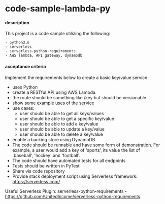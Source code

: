 # code-sample-lambda-py

#### description
This project is a code sample utilizing the following:
    
    - python3.6
    - serverless
    - serverless-python-requirements
    - AWS lambda, API gateway, dynamodb

#### acceptance criteria
Implement the requirements below to create a basic key/value service:
* uses Python
* create a RESTful API using AWS Lambda.
* the route should be something like /key but should be versionable
* show some example uses of the service
* use cases:
    * user should be able to get all keys/values
    * user should be able to get a specific key/value
    * user should be able to add a key/value
    * user should be able to update a key/value
    * user should be able to delete a key/value
* enable a backing store using DynamoDB. 
* The code should be runnable and have some form of demonstration. For example, a user would add a key of 'sports', its value the list of 'baseball', 'hockey' and 'football'.
* The code should have automated tests for all endpoints
* Tests should be written in PyTest
* Share via code repository
* Provide stack deployment script using Serverless framework: https://serverless.com/

Useful Serverless Plugin:
serverless-python-requirements - https://github.com/UnitedIncome/serverless-python-requirements
